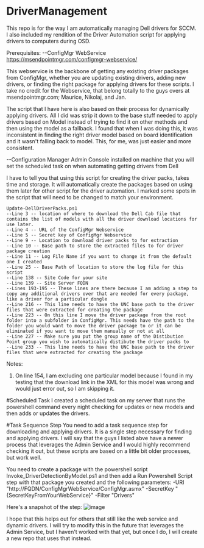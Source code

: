 # DriverManagement
This repo is for the way I am automatically managing Dell drivers for SCCM. I also included my rendition of the Driver Automation script for applying drivers to computers during OSD.

Prerequisites:
--ConfigMgr WebService
https://msendpointmgr.com/configmgr-webservice/

This webservice is the backbone of getting any existing driver packages from ConfigMgr, whether you are updating existing drivers, adding new drivers, or finding the right package for applying drivers for these scripts. I take no credit for the Webservice, that belong totally to the guys overs at msendpointmgr.com; Maurice, Nikolaj, and Jan.

The script that I have here is also based on their process for dynamically applying drivers. All I did was strip it down to the base stuff needed to apply drivers based on Model instead of trying to find it on other methods and then using the model as a fallback. I found that when I was doing this, it was inconsistent in finding the right driver model based on board identification and it wasn't falling back to model. This, for me, was just easier and more consistent.

--Configuration Manager Admin Console installed on machine that you will set the scheduled task on when automating getting drivers from Dell


I have to tell you that using this script for creating the driver packs, takes time and storage. It will automatically create the packages based on using them later for other script for the driver automation. I marked some spots in the script that will need to be changed to match your environment.

    Update-DellDriverPacks.ps1
    --Line 3 -- location of where to download the Dell Cab file that contains the list of models with all the driver download locations for use later.
    --Line 4 -- URL of the ConfigMgr Webservice
    --Line 5 -- Secret key of ConfigMgr Webservice
    --Line 9 -- Location to download driver packs to for extraction
    --Line 10 -- Base path to store the extracted files to for driver package creation
    --Line 11 -- Log File Name if you want to change it from the default one I created
    --Line 25 -- Base Path of location to store the log file for this script
    --Line 138 -- Site Code for your site
    --Line 139 -- Site Server FQDN
    --Lines 193-195 -- These lines are there because I am adding a step to copy any additional drivers over that are needed for every package, like a driver for a particular dongle
    --Line 216 -- This line needs to have the UNC base path to the driver files that were extracted for creating the package
    --Line 223 -- On this line I move the driver package from the root folder into a subfolder in ConfigMgr. This needs have the path to the folder you would want to move the driver package to or it can be eliminated if you want to move them manually or not at all
    --Line 227 -- Make sure you put the group name of the Distibution Point group you wish to automatically distibute the driver packs to
    --Line 233 -- This line needs to have the UNC base path to the driver files that were extracted for creating the package
    

Notes:
1. On line 154, I am excluding one particular model because I found in my testing that the download link in the XML for this model was wrong and would just error out, so I am skipping it.

#Scheduled Task
I created a scheduled task on my server that runs the powershell command every night checking for updates or new models and then adds or updates the drivers.

#Task Sequence Step
You need to add a task sequence step for downloading and applying drivers. It is a single step necessary for finding and applying drivers. I will say that the guys I listed abve have a newer process that leverages the Admin Service and I would highly recommend checking it out, but these scripts are based on a little bit older processes, but work well.

You need to create a package with the powershell script Invoke_DriverDetectionByModel.ps1 and then add a Run Powershell Script step with that package you created and the following parameters:
-URI "http://FQDN/ConfigMgrWebService/ConfigMgr.asmx" -SecretKey "{SecretKeyFromYourWebService}" -Filter "Drivers"

Here's a snapshot of the step:
![image](https://user-images.githubusercontent.com/17698593/111930197-30385a80-8a6d-11eb-8c3c-4009d8b06fbe.png)

I hope that this helps out for others that still like the web service and dynamic drivers. I will try to modify this in the future that leverages the Admin Service, but I haven't worked with that yet, but once I do, I will create a new repo that uses that instead.
